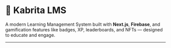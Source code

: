 # 🐐 Kabrita LMS

A modern Learning Management System built with **Next.js**, **Firebase**, and gamification features like badges, XP, leaderboards, and NFTs — designed to educate and engage.

---

